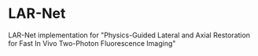 # LAR-Net
LAR-Net implementation for "Physics-Guided Lateral and Axial Restoration for Fast In Vivo Two-Photon Fluorescence Imaging"
